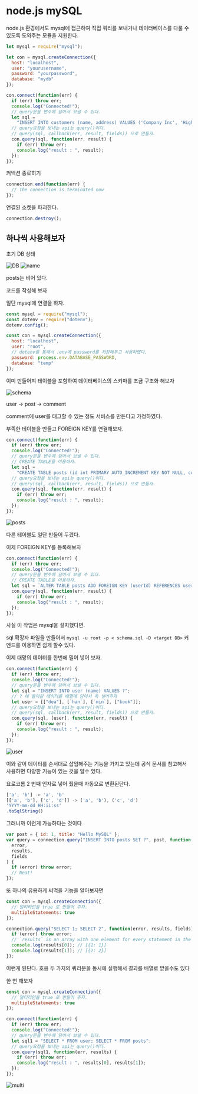 # node.js mySQL

node.js 환경에서도 mysql에 접근하여 직접 쿼리를 보내거나 데이터베이스를 다룰 수 있도록 도와주는 모듈을 지원한다.

```js
let mysql = require("mysql");

let con = mysql.createConnection({
  host: "localhost",
  user: "yourusername",
  password: "yourpassword",
  database: "mydb"
});

con.connect(function(err) {
  if (err) throw err;
  console.log("Connected!");
  // query문을 변수에 담아서 보낼 수 있다.
  let sql =
    "INSERT INTO customers (name, address) VALUES ('Company Inc', 'Highway 37')";
  // query요청을 보내는 api는 query()이다.
  // query(sql, callback(err, result, fields)) 으로 만들자.
  con.query(sql, function(err, result) {
    if (err) throw err;
    console.log("result : ", result);
  });
});
```

커넥션 종료히기

```js
connection.end(function(err) {
  // The connection is terminated now
});
```

연결된 소켓을 파괴한다.

```js
connection.destroy();
```

## 하나씩 사용해보자

초기 DB 상태

![DB](./src/tempDB.png) ![name](./src/name_init.png)

posts는 비어 있다.

코드를 작성해 보자

일단 mysql에 연결을 하자.

```js
const mysql = require("mysql");
const dotenv = require("dotenv");
dotenv.config();

const con = mysql.createConnection({
  host: "localhost",
  user: "root",
  // dotenv를 통해서 .env에 password를 저장해두고 사용하였다.
  password: process.env.DATABASE_PASSWORD,
  database: "temp"
});
```

이미 만들어져 테이블을 포함하여 데이터베이스의 스키마를 조금 구조화 해보자

![schema](./src/schema.png)

user -> post -> comment

comment에 user를 태그할 수 있는 정도 서비스를 만든다고 가정하였다.

부족한 테이블을 만들고 FOREIGN KEY를 연결해보자.

```js
con.connect(function(err) {
  if (err) throw err;
  console.log("Connected!");
  // query문을 변수에 담아서 보낼 수 있다.
  // CREATE TABLE을 이용하자.
  let sql =
    "CREATE TABLE posts (id int PRIMARY AUTO_INCREMENT KEY NOT NULL, content varchar(255) NOT NULL, userId int NOT NULL)";
  // query요청을 보내는 api는 query()이다.
  // query(sql, callback(err, result, fields)) 으로 만들자.
  con.query(sql, function(err, result) {
    if (err) throw err;
    console.log("result : ", result);
  });
});
```

![posts](./src/posts_init.png)

다른 테이블도 일단 만들어 두겠다.

이제 FOREIGN KEY를 등록해보자

```js
con.connect(function(err) {
  if (err) throw err;
  console.log("Connected!");
  // query문을 변수에 담아서 보낼 수 있다.
  // CREATE TABLE을 이용하자.
  let sql = `ALTER TABLE posts ADD FOREIGN KEY (userId) REFERENCES user (id)`;
  con.query(sql, function(err, result) {
    if (err) throw err;
    console.log("result : ", result);
  });
});
```

사실 이 작업은 mysql을 설치했다면.

sql 확장자 파일을 만들어서 `mysql -u root -p < schema.sql -D <target DB>` 커멘드를 이용하면 쉽게 할수 있다.

이제 대망의 데이터를 한번에 밀어 넣어 보자.

```js
con.connect(function(err) {
  if (err) throw err;
  console.log("Connected!");
  // query문을 변수에 담아서 보낼 수 있다.
  let sql = "INSERT INTO user (name) VALUES ?";
  // ? 에 들어갈 데이터를 배열에 담아서 쏙 넣어주자
  let user = [["dea"], [`han`], [`min`], ["kook"]];
  // query요청을 보내는 api는 query()이다.
  // query(sql, callback(err, result, fields)) 으로 만들자.
  con.query(sql, [user], function(err, result) {
    if (err) throw err;
    console.log("result : ", result);
  });
});
```

![user](./src/user.png)

이와 같이 데이터를 순서대로 삽입해주는 기능을 가지고 있는데 공식 문서를 참고해서 사용하면 다양한 기능이 있는 것을 알수 있다.

요로코롬 2 번째 인자로 넣어 줬을때 자동으로 변환된단다.

```js
['a', 'b'] -> 'a', 'b'
[['a', 'b'], ['c', 'd']] -> ('a', 'b'), ('c', 'd')
'YYYY-mm-dd HH:ii:ss'
.toSqlString()
```

그러니까 이런게 가능하다는 것이다

```js
var post = { id: 1, title: "Hello MySQL" };
var query = connection.query("INSERT INTO posts SET ?", post, function(
  error,
  results,
  fields
) {
  if (error) throw error;
  // Neat!
});
```

또 하나의 유용하게 써먹을 기능을 알아보자면

```js
const con = mysql.createConnection({
  // 멀티라인을 true 로 만들어 주자.
  multipleStatements: true
});

connection.query("SELECT 1; SELECT 2", function(error, results, fields) {
  if (error) throw error;
  // `results` is an array with one element for every statement in the query:
  console.log(results[0]); // [{1: 1}]
  console.log(results[1]); // [{2: 2}]
});
```

이런게 된단다. 호옹 두 가지의 쿼리문을 동시에 실행해서 결과를 배열로 받을수도 있다

한 번 해보자

```js
const con = mysql.createConnection({
  // 멀티라인을 true 로 만들어 주자.
  multipleStatements: true
});

con.connect(function(err) {
  if (err) throw err;
  console.log("Connected!");
  // query문을 변수에 담아서 보낼 수 있다.
  let sql1 = "SELECT * FROM user; SELECT * FROM posts";
  // query요청을 보내는 api는 query()이다.
  con.query(sql1, function(err, results) {
    if (err) throw err;
    console.log("result : ", results[0], results[1]);
  });
});
```

![multi](./src/multi.png)

